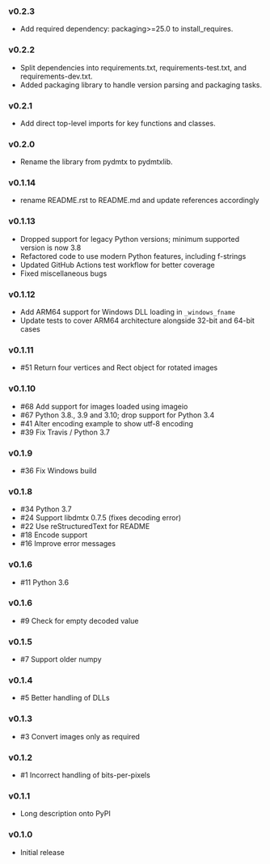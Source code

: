 ### v0.2.3

* Add required dependency: packaging>=25.0 to install_requires.

### v0.2.2

* Split dependencies into requirements.txt, requirements-test.txt, and requirements-dev.txt.
* Added packaging library to handle version parsing and packaging tasks.

### v0.2.1

* Add direct top-level imports for key functions and classes.

### v0.2.0

* Rename the library from pydmtx to pydmtxlib.
### v0.1.14

* rename README.rst to README.md and update references accordingly

### v0.1.13

* Dropped support for legacy Python versions; minimum supported version is now 3.8
* Refactored code to use modern Python features, including f-strings
* Updated GitHub Actions test workflow for better coverage
* Fixed miscellaneous bugs

### v0.1.12

* Add ARM64 support for Windows DLL loading in `_windows_fname`
* Update tests to cover ARM64 architecture alongside 32-bit and 64-bit cases

### v0.1.11

* #51 Return four vertices and Rect object for rotated images

### v0.1.10

* #68 Add support for images loaded using imageio
* #67 Python 3.8., 3.9 and 3.10; drop support for Python 3.4
* #41 Alter encoding example to show utf-8 encoding
* #39 Fix Travis / Python 3.7

### v0.1.9

* #36 Fix Windows build

### v0.1.8

* #34 Python 3.7
* #24 Support libdmtx 0.7.5 (fixes decoding error)
* #22 Use reStructuredText for README
* #18 Encode support
* #16 Improve error messages

### v0.1.6

* #11 Python 3.6

### v0.1.6

* #9 Check for empty decoded value

### v0.1.5

* #7 Support older numpy

### v0.1.4

* #5 Better handling of DLLs

### v0.1.3

* #3 Convert images only as required

### v0.1.2

* #1 Incorrect handling of bits-per-pixels

### v0.1.1

* Long description onto PyPI

### v0.1.0

* Initial release
